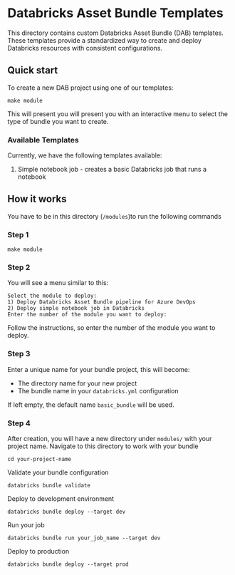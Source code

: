# Databricks Asset Bundle Templates

This directory contains custom Databricks Asset Bundle (DAB) templates. These templates provide a standardized way to create and deploy Databricks resources with consistent configurations.

## Quick start

To create a new DAB project using one of our templates:
 ```
 make module
 ```
 This will present you will present you with an interactive menu to select the type of bundle you want to create.

 ### Available Templates

 Currently, we have the following templates available:
 1. Simple notebook job - creates a basic Databricks job that runs a notebook



 ## How it works
 
 You have to be in this directory (`/modules`)to run the following commands

 ### Step 1
 
  ```
 make module
 ```

 ### Step 2

You will see a menu similar to this:
```
Select the module to deploy:
1) Deploy Databricks Asset Bundle pipeline for Azure DevOps
2) Deploy simple notebook job in Databricks
Enter the number of the module you want to deploy:
```
Follow the instructions, so enter the number of the module you want to deploy.

### Step 3
Enter a unique name for your bundle project, this will become:
 - The directory name for your new project
 - The bundle name in your `databricks.yml` configuration

 If left empty, the default name `basic_bundle` will be used.

 ### Step 4
 After creation, you will have a new directory under `modules/` with your project name. Navigate to this directory to work with your bundle

```
cd your-project-name
```

Validate your bundle configuration
```
databricks bundle validate
```
Deploy to development environment
```
databricks bundle deploy --target dev
```
Run your job
```
databricks bundle run your_job_name --target dev
```

Deploy to production
```
databricks bundle deploy --target prod
```


